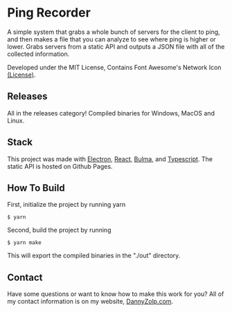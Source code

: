 # Ping Recorder

A simple system that grabs a whole bunch of servers for the client to ping, and then makes a file that you can analyze to see where ping is higher or lower. Grabs servers from a static API and outputs a JSON file with all of the collected information.

Developed under the MIT License, Contains Font Awesome's Network Icon [(License)](https://fontawesome.com/license).

## Releases

All in the releases category! Compiled binaries for Windows, MacOS and Linux.

## Stack

This project was made with [Electron](https://electronjs.org/), [React](https://reactjs.org/), [Bulma](https://bulma.io/), and [Typescript](https://typescriptlang.org/). The static API is hosted on Github Pages.

## How To Build

First, initialize the project by running yarn

```
$ yarn
```

Second, build the project by running

```
$ yarn make
```

This will export the compiled binaries in the "./out" directory.

## Contact

Have some questions or want to know how to make this work for you? All of my contact information is on my website, [DannyZolp.com](https://www.dannyzolp.com/).
